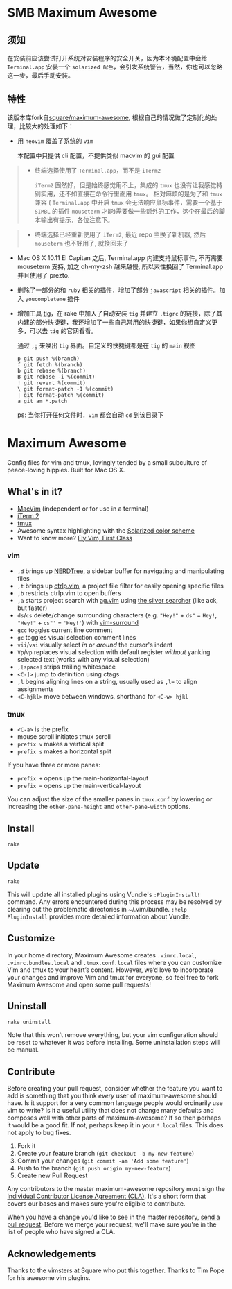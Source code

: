 # SMB Maximum Awesome

## 须知

在安装前应该尝试打开系统对安装程序的安全开关，因为本环境配置中会给 `Terminal.app` 安装一个 `solarized 配色`，会引发系统警告，当然，你也可以忽略这一步，最后手动安装。

## 特性

该版本库fork自[square/maximum-awesome][1], 根据自己的情况做了定制化的处理，比较大的处理如下：

+ 用 `neovim` 覆盖了系统的 `vim`

  本配置中只提供 cli 配置，不提供类似 macvim 的 gui 配置

> + 终端选择使用了 `Terminal.app`，而不是 `iTerm2`
>
>   `iTerm2` 固然好，但是始终感觉用不上，集成的 `tmux` 也没有让我感觉特别实用，还不如直接在命令行里面用 `tmux`。
>   相对麻烦的是为了和 `tmux` 兼容 ( `Terminal.app` 中开启 `tmux` 会无法响应鼠标事件，需要一个基于 `SIMBL` 的插件 `mouseterm` 才能)需要做一些额外的工作，这个在最后的脚本输出有提示，各位注意下。

> + 终端选择已经重新使用了 `iTerm2`, 最近 repo 主换了新机器, 然后`mouseterm` 也不好用了, 就换回来了

+ Mac OS X 10.11 El Capitan 之后, Terminal.app 内建支持鼠标事件, 不再需要 mouseterm 支持, 加之 oh-my-zsh 越来越慢, 所以索性换回了 Terminal.app 并且使用了 prezto.

+ 删除了一部分的和 `ruby` 相关的插件，增加了部分 `javascript` 相关的插件。加入 `youcompleteme` 插件

+ 增加工具 [tig][2]，在 rake 中加入了自动安装 `tig` 并建立 `.tigrc` 的链接，除了其内建的部分快捷键，我还增加了一些自己常用的快捷键，如果你想自定义更多，可以去 `tig` 的官网看看。

  通过 `,g` 来唤出 `tig` 界面。自定义的快捷键都是在 `tig` 的 `main` 视图

	  p git push %(branch)
	  f git fetch %(branch)
	  b git rebase %(branch)
	  B git rebase -i %(commit)
	  ! git revert %(commit)
	  \ git format-patch -1 %(commit)
	  | git format-patch %(commit)
	  a git am *.patch

  ps: 当你打开任何文件时，`vim` 都会自动 `cd` 到该目录下

# Maximum Awesome

Config files for vim and tmux, lovingly tended by a small subculture of
peace-loving hippies. Built for Mac OS X.

## What's in it?

* [MacVim][3] (independent or for use in a terminal)
* [iTerm 2][4]
* [tmux][5]
* Awesome syntax highlighting with the [Solarized color scheme][6]
* Want to know more? [Fly Vim, First Class][7]

### vim

* `,d` brings up [NERDTree][8], a sidebar buffer for navigating and manipulating files
* `,t` brings up [ctrlp.vim][9], a project file filter for easily opening specific files
* `,b` restricts ctrlp.vim to open buffers
* `,a` starts project search with [ag.vim][10] using [the silver searcher][11] (like ack, but faster)
* `ds`/`cs` delete/change surrounding characters (e.g. `"Hey!"` + `ds"` = `Hey!`, `"Hey!"` + `cs"'` = `'Hey!'`) with [vim-surround][12]
* `gcc` toggles current line comment
* `gc` toggles visual selection comment lines
* `vii`/`vai` visually select *in* or *around* the cursor's indent
* `Vp`/`vp` replaces visual selection with default register *without* yanking selected text (works with any visual selection)
* `,[space]` strips trailing whitespace
* `<C-]>` jump to definition using ctags
* `,l` begins aligning lines on a string, usually used as `,l=` to align assignments
* `<C-hjkl>` move between windows, shorthand for `<C-w> hjkl`

### tmux

* `<C-a>` is the prefix
* mouse scroll initiates tmux scroll
* `prefix v` makes a vertical split
* `prefix s` makes a horizontal split

If you have three or more panes:
* `prefix +` opens up the main-horizontal-layout
* `prefix =` opens up the main-vertical-layout

You can adjust the size of the smaller panes in `tmux.conf` by lowering or increasing the `other-pane-height` and `other-pane-width` options.

## Install

	rake

## Update

	rake

This will update all installed plugins using Vundle's `:PluginInstall!`
command. Any errors encountered during this process may be resolved by clearing
out the problematic directories in \~/.vim/bundle. `:help PluginInstall`
provides more detailed information about Vundle.

## Customize
In your home directory, Maximum Awesome creates `.vimrc.local`, `.vimrc.bundles.local` and `.tmux.conf.local` files where you can customize
Vim and tmux to your heart’s content. However, we’d love to incorporate your changes and improve Vim and tmux
for everyone, so feel free to fork Maximum Awesome and open some pull requests!

## Uninstall

	rake uninstall

Note that this won't remove everything, but your vim configuration should be reset to whatever it was before installing. Some uninstallation steps will be manual.

## Contribute

Before creating your pull request, consider whether the feature you want to add
is something that you think *every* user of maximum-awesome should have. Is it
support for a very common language people would ordinarily use vim to write? Is
it a useful utility that does not change many defaults and composes well with
other parts of maximum-awesome? If so then perhaps it would be a good fit. If
not, perhaps keep it in your `*.local` files. This does not apply to bug fixes.

1. Fork it
2. Create your feature branch (`git checkout -b my-new-feature`)
3. Commit your changes (`git commit -am 'Add some feature'`)
4. Push to the branch (`git push origin my-new-feature`)
5. Create new Pull Request

Any contributors to the master maximum-awesome repository must sign the
[Individual Contributor License Agreement (CLA)][13].  It's a short form that
covers our bases and makes sure you're eligible to contribute.

When you have a change you'd like to see in the master repository, [send a pull
request](https://github.com/square/maximum-awesome/pulls). Before we merge your
request, we'll make sure you're in the list of people who have signed a CLA.

## Acknowledgements

Thanks to the vimsters at Square who put this together. Thanks to Tim Pope for
his awesome vim plugins.

[1]:	https://github.com/square/maximum-awesome
[2]:	https://github.com/jonas/tig
[3]:	https://code.google.com/p/macvim/
[4]:	http://www.iterm2.com/
[5]:	http://tmux.sourceforge.net/
[6]:	http://ethanschoonover.com/solarized
[7]:	http://corner.squareup.com/2013/08/fly-vim-first-class.html
[8]:	https://github.com/scrooloose/nerdtree
[9]:	https://github.com/kien/ctrlp.vim
[10]:	https://github.com/rking/ag.vim
[11]:	https://github.com/ggreer/the_silver_searcher
[12]:	https://github.com/tpope/vim-surround
[13]:	https://spreadsheets.google.com/spreadsheet/viewform?formkey=dDViT2xzUHAwRkI3X3k5Z0lQM091OGc6MQ&ndplr=1
